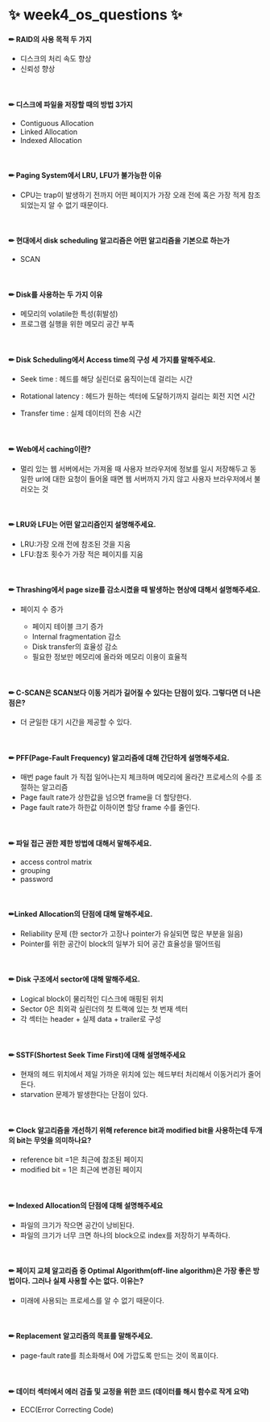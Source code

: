 # ✨ week4_os_questions ✨

#### ✏ RAID의 사용 목적 두 가지

- 디스크의 처리 속도 향상 
- 신뢰성 향상

<br>

#### ✏ 디스크에 파일을 저장할 때의 방법 3가지

* Contiguous Allocation
* Linked Allocation
* Indexed Allocation

<br>

#### ✏ Paging System에서 LRU, LFU가 불가능한 이유

* CPU는 trap이 발생하기 전까지 어떤 페이지가 가장 오래 전에 혹은 가장 적게 참조되었는지 알 수 없기 때문이다.

<br>

#### ✏ 현대에서 disk scheduling 알고리즘은 어떤 알고리즘을 기본으로 하는가

* SCAN

<br>

#### ✏ Disk를 사용하는 두 가지 이유

* 메모리의 volatile한 특성(휘발성)
* 프로그램 실행을 위한 메모리 공간 부족

<br>

#### ✏ Disk Scheduling에서 Access time의 구성 세 가지를 말해주세요.

* Seek time : 헤드를 해당 실린더로 움직이는데 걸리는 시간 

* Rotational latency : 헤드가 원하는 섹터에 도달하기까지 걸리는 회전 지연 시간 
* Transfer time : 실제 데이터의 전송 시간

<br>

#### ✏ Web에서 caching이란?

* 멀리 있는 웹 서버에서는 가져올 때 사용자 브라우저에 정보를 일시 저장해두고 동일한 url에 대한 요청이 들어올 때면 웹 서버까지 가지 않고 사용자 브라우저에서 불러오는 것

<br>

#### ✏ LRU와 LFU는 어떤 알고리즘인지 설명해주세요.

* LRU:가장 오래 전에 참조된 것을 지움 
* LFU:참조 횟수가 가장 적은 페이지를 지움

<br>

#### ✏ Thrashing에서 page size를 감소시켰을 때 발생하는 현상에 대해서 설명해주세요.

* 페이지 수 증가

  * 페이지 테이블 크기 증가
  * Internal fragmentation 감소
  * Disk transfer의 효율성 감소
  * 필요한 정보만 메모리에 올라와 메모리 이용이 효율적

<br>

#### ✏ C-SCAN은 SCAN보다 이동 거리가 길어질 수 있다는 단점이 있다. 그렇다면 더 나은점은?

* 더 균일한 대기 시간을 제공할 수 있다.

<br>

#### ✏ PFF(Page-Fault Frequency) 알고리즘에 대해 간단하게 설명해주세요.

* 매번 page fault 가 직접 일어나는지 체크하며 메모리에 올라간 프로세스의 수를 조절하는 알고리즘
* Page fault rate가 상한값을 넘으면 frame을 더 할당한다.
* Page fault rate가 하한값 이하이면 할당 frame 수를 줄인다.

<br>

#### ✏ 파일 접근 권한 제한 방법에 대해서 말해주세요.

* access control matrix
* grouping
* password

<br>

#### ✏Linked Allocation의 단점에 대해 말해주세요.

* Reliability 문제 (한 sector가 고장나 pointer가 유실되면 많은 부분을 잃음)
* Pointer를 위한 공간이 block의 일부가 되어 공간 효율성을 떨어뜨림

<br>

#### ✏ Disk 구조에서 sector에 대해 말해주세요.

* Logical block이 물리적인 디스크에 매핑된 위치
* Sector 0은 최외곽 실린더의 첫 트랙에 있는 첫 번재 섹터
* 각 섹터는 header + 실제 data + trailer로 구성

<br>

#### ✏ SSTF(Shortest Seek Time First)에 대해 설명해주세요

* 현재의 헤드 위치에서 제일 가까운 위치에 있는 헤드부터 처리해서 이동거리가 줄어든다. 
* starvation 문제가 발생한다는 단점이 있다.

<br>

#### ✏ Clock 알고리즘을 개선하기 위해 reference bit과 modified bit을 사용하는데 두개의  bit는 무엇을 의미하나요?

* reference bit =1은 최근에 참조된 페이지
* modified bit = 1은 최근에 변경된 페이지

<br>

#### ✏ Indexed Allocation의 단점에 대해 설명해주세요

* 파일의 크기가 작으면 공간이 낭비된다.
* 파일의 크기가 너무 크면 하나의 block으로 index를 저장하기 부족하다.

<br>

#### ✏ 페이지 교체 알고리즘 중 Optimal Algorithm(off-line algorithm)은 가장 좋은 방법이다. 그러나 실제 사용할 수는 없다. 이유는?

* 미래에 사용되는 프로세스를 알 수 없기 때문이다.

<br>

#### ✏ Replacement 알고리즘의 목표를 말해주세요.

* page-fault rate를 최소화해서 0에 가깝도록 만드는 것이 목표이다.

<br>

#### ✏ 데이터 섹터에서 에러 검출 및 교정을 위한 코드 (데이터를 해시 함수로 작게 요약)

* ECC(Error Correcting Code)

<br>